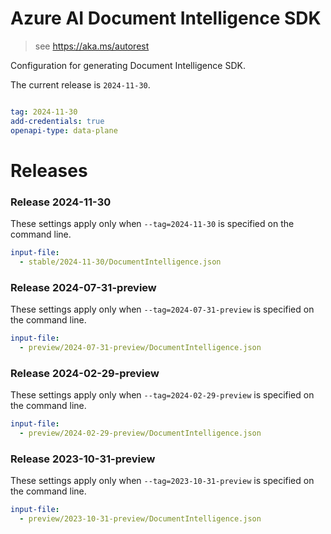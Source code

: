 # Azure AI Document Intelligence SDK

> see https://aka.ms/autorest

Configuration for generating Document Intelligence SDK.

The current release is `2024-11-30`.

``` yaml

tag: 2024-11-30
add-credentials: true
openapi-type: data-plane
```

# Releases

### Release 2024-11-30
These settings apply only when `--tag=2024-11-30` is specified on the command line.
``` yaml $(tag) == '2024-11-30'
input-file:
  - stable/2024-11-30/DocumentIntelligence.json
```

### Release 2024-07-31-preview
These settings apply only when `--tag=2024-07-31-preview` is specified on the command line.
``` yaml $(tag) == '2024-07-31-preview'
input-file:
  - preview/2024-07-31-preview/DocumentIntelligence.json
```

### Release 2024-02-29-preview
These settings apply only when `--tag=2024-02-29-preview` is specified on the command line.
``` yaml $(tag) == '2024-02-29-preview'
input-file:
  - preview/2024-02-29-preview/DocumentIntelligence.json
```

### Release 2023-10-31-preview
These settings apply only when `--tag=2023-10-31-preview` is specified on the command line.
``` yaml $(tag) == '2023-10-31-preview'
input-file:
  - preview/2023-10-31-preview/DocumentIntelligence.json
```
